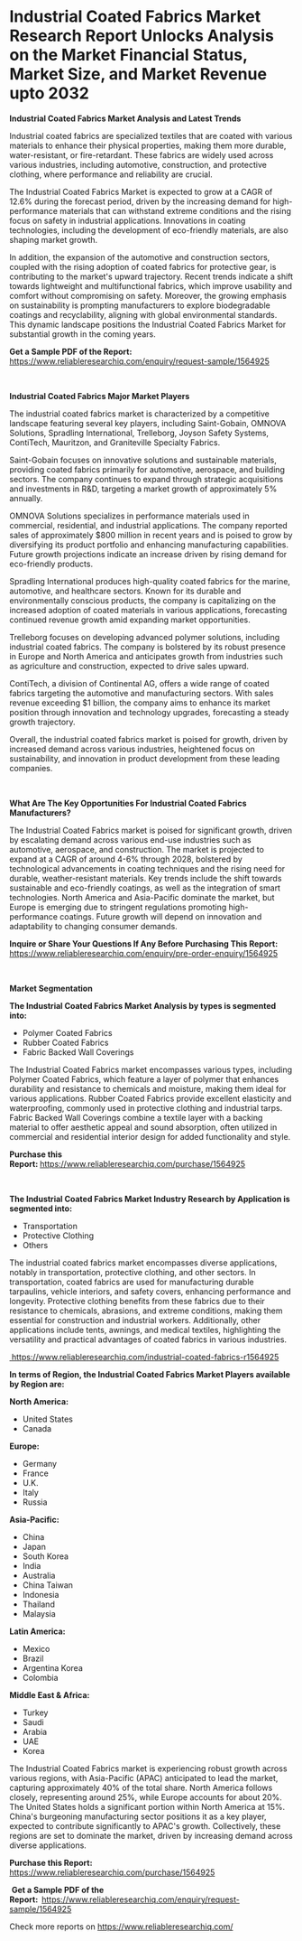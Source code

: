 <p><h1>Industrial Coated Fabrics Market Research Report Unlocks Analysis on the Market Financial Status, Market Size, and Market Revenue upto 2032</h1></p><p><strong>Industrial Coated Fabrics Market Analysis and Latest Trends</strong></p>
<p><p>Industrial coated fabrics are specialized textiles that are coated with various materials to enhance their physical properties, making them more durable, water-resistant, or fire-retardant. These fabrics are widely used across various industries, including automotive, construction, and protective clothing, where performance and reliability are crucial.</p><p>The Industrial Coated Fabrics Market is expected to grow at a CAGR of 12.6% during the forecast period, driven by the increasing demand for high-performance materials that can withstand extreme conditions and the rising focus on safety in industrial applications. Innovations in coating technologies, including the development of eco-friendly materials, are also shaping market growth. </p><p>In addition, the expansion of the automotive and construction sectors, coupled with the rising adoption of coated fabrics for protective gear, is contributing to the market's upward trajectory. Recent trends indicate a shift towards lightweight and multifunctional fabrics, which improve usability and comfort without compromising on safety. Moreover, the growing emphasis on sustainability is prompting manufacturers to explore biodegradable coatings and recyclability, aligning with global environmental standards. This dynamic landscape positions the Industrial Coated Fabrics Market for substantial growth in the coming years.</p></p>
<p><strong>Get a Sample PDF of the Report:&nbsp;</strong> <a href="https://www.reliableresearchiq.com/enquiry/request-sample/1564925?utm_campaign=1876&utm_medium=2&utm_source=Github&utm_content=ia&utm_term=01022025&utm_id=industrial-coated-fabrics">https://www.reliableresearchiq.com/enquiry/request-sample/1564925</a></p>
<p>&nbsp;</p>
<p><strong>Industrial Coated Fabrics Major Market Players</strong></p>
<p><p>The industrial coated fabrics market is characterized by a competitive landscape featuring several key players, including Saint-Gobain, OMNOVA Solutions, Spradling International, Trelleborg, Joyson Safety Systems, ContiTech, Mauritzon, and Graniteville Specialty Fabrics. </p><p>Saint-Gobain focuses on innovative solutions and sustainable materials, providing coated fabrics primarily for automotive, aerospace, and building sectors. The company continues to expand through strategic acquisitions and investments in R&D, targeting a market growth of approximately 5% annually.</p><p>OMNOVA Solutions specializes in performance materials used in commercial, residential, and industrial applications. The company reported sales of approximately $800 million in recent years and is poised to grow by diversifying its product portfolio and enhancing manufacturing capabilities. Future growth projections indicate an increase driven by rising demand for eco-friendly products.</p><p>Spradling International produces high-quality coated fabrics for the marine, automotive, and healthcare sectors. Known for its durable and environmentally conscious products, the company is capitalizing on the increased adoption of coated materials in various applications, forecasting continued revenue growth amid expanding market opportunities.</p><p>Trelleborg focuses on developing advanced polymer solutions, including industrial coated fabrics. The company is bolstered by its robust presence in Europe and North America and anticipates growth from industries such as agriculture and construction, expected to drive sales upward.</p><p>ContiTech, a division of Continental AG, offers a wide range of coated fabrics targeting the automotive and manufacturing sectors. With sales revenue exceeding $1 billion, the company aims to enhance its market position through innovation and technology upgrades, forecasting a steady growth trajectory.</p><p>Overall, the industrial coated fabrics market is poised for growth, driven by increased demand across various industries, heightened focus on sustainability, and innovation in product development from these leading companies.</p></p>
<p>&nbsp;</p>
<p><strong>What Are The Key Opportunities For Industrial Coated Fabrics Manufacturers?</strong></p>
<p><p>The Industrial Coated Fabrics market is poised for significant growth, driven by escalating demand across various end-use industries such as automotive, aerospace, and construction. The market is projected to expand at a CAGR of around 4-6% through 2028, bolstered by technological advancements in coating techniques and the rising need for durable, weather-resistant materials. Key trends include the shift towards sustainable and eco-friendly coatings, as well as the integration of smart technologies. North America and Asia-Pacific dominate the market, but Europe is emerging due to stringent regulations promoting high-performance coatings. Future growth will depend on innovation and adaptability to changing consumer demands.</p></p>
<p><strong>Inquire or Share Your Questions If Any Before Purchasing This Report:</strong> <a href="https://www.reliableresearchiq.com/enquiry/pre-order-enquiry/1564925?utm_campaign=1876&utm_medium=2&utm_source=Github&utm_content=ia&utm_term=01022025&utm_id=industrial-coated-fabrics">https://www.reliableresearchiq.com/enquiry/pre-order-enquiry/1564925</a></p>
<p>&nbsp;</p>
<p><strong>Market Segmentation</strong></p>
<p><strong>The Industrial Coated Fabrics Market Analysis by types is segmented into:</strong></p>
<p><ul><li>Polymer Coated Fabrics</li><li>Rubber Coated Fabrics</li><li>Fabric Backed Wall Coverings</li></ul></p>
<p><p>The Industrial Coated Fabrics market encompasses various types, including Polymer Coated Fabrics, which feature a layer of polymer that enhances durability and resistance to chemicals and moisture, making them ideal for various applications. Rubber Coated Fabrics provide excellent elasticity and waterproofing, commonly used in protective clothing and industrial tarps. Fabric Backed Wall Coverings combine a textile layer with a backing material to offer aesthetic appeal and sound absorption, often utilized in commercial and residential interior design for added functionality and style.</p></p>
<p><strong>Purchase this Report:&nbsp;</strong><a href="https://www.reliableresearchiq.com/purchase/1564925?utm_campaign=1876&utm_medium=2&utm_source=Github&utm_content=ia&utm_term=01022025&utm_id=industrial-coated-fabrics">https://www.reliableresearchiq.com/purchase/1564925</a></p>
<p>&nbsp;</p>
<p><strong>The Industrial Coated Fabrics Market Industry Research by Application is segmented into:</strong></p>
<p><ul><li>Transportation</li><li>Protective Clothing</li><li>Others</li></ul></p>
<p><p>The industrial coated fabrics market encompasses diverse applications, notably in transportation, protective clothing, and other sectors. In transportation, coated fabrics are used for manufacturing durable tarpaulins, vehicle interiors, and safety covers, enhancing performance and longevity. Protective clothing benefits from these fabrics due to their resistance to chemicals, abrasions, and extreme conditions, making them essential for construction and industrial workers. Additionally, other applications include tents, awnings, and medical textiles, highlighting the versatility and practical advantages of coated fabrics in various industries.</p></p>
<p><a href="https://www.reliableresearchiq.com/industrial-coated-fabrics-r1564925?utm_campaign=1876&utm_medium=2&utm_source=Github&utm_content=ia&utm_term=01022025&utm_id=industrial-coated-fabrics">&nbsp;https://www.reliableresearchiq.com/industrial-coated-fabrics-r1564925</a></p>
<p><strong>In terms of Region, the Industrial Coated Fabrics Market Players available by Region are:</strong></p>
<p>
    <p> <strong> North America: </strong>
        <ul>
            <li>United States</li>
            <li>Canada</li>
        </ul>
        </p> 
    <p> <strong> Europe: </strong>
        <ul>
            <li>Germany</li>
            <li>France</li>
            <li>U.K.</li>
            <li>Italy</li>
            <li>Russia</li>
        </ul>
        </p> 
    <p> <strong> Asia-Pacific: </strong>
        <ul>
            <li>China</li>
            <li>Japan</li>
            <li>South Korea</li>
            <li>India</li>
            <li>Australia</li>
            <li>China Taiwan</li>
            <li>Indonesia</li>
            <li>Thailand</li>
            <li>Malaysia</li>
        </ul>
        </p> 
    <p> <strong> Latin America: </strong>
        <ul>
            <li>Mexico</li>
            <li>Brazil</li>
            <li>Argentina Korea</li>
            <li>Colombia</li>
        </ul>
        </p> 
    <p> <strong> Middle East & Africa: </strong>
        <ul>
            <li>Turkey</li>
            <li>Saudi</li>
            <li>Arabia</li>
            <li>UAE</li>
            <li>Korea</li>
        </ul>
    </p>
    </p>
<p><p>The Industrial Coated Fabrics market is experiencing robust growth across various regions, with Asia-Pacific (APAC) anticipated to lead the market, capturing approximately 40% of the total share. North America follows closely, representing around 25%, while Europe accounts for about 20%. The United States holds a significant portion within North America at 15%. China's burgeoning manufacturing sector positions it as a key player, expected to contribute significantly to APAC's growth. Collectively, these regions are set to dominate the market, driven by increasing demand across diverse applications.</p></p>
<p><strong>Purchase this Report: </strong><a href="https://www.reliableresearchiq.com/purchase/1564925?utm_campaign=1876&utm_medium=2&utm_source=Github&utm_content=ia&utm_term=01022025&utm_id=industrial-coated-fabrics">https://www.reliableresearchiq.com/purchase/1564925</a></p>
<p>&nbsp;<strong>Get a Sample PDF of the Report:&nbsp;&nbsp;</strong><a href="https://www.reliableresearchiq.com/enquiry/request-sample/1564925?utm_campaign=1876&utm_medium=2&utm_source=Github&utm_content=ia&utm_term=01022025&utm_id=industrial-coated-fabrics">https://www.reliableresearchiq.com/enquiry/request-sample/1564925</a></p>
<p><strong></strong></p>
<p>Check more reports on <a href="https://www.reliableresearchiq.com/?utm_campaign=1876&utm_medium=2&utm_source=Github&utm_content=ia&utm_term=01022025&utm_id=industrial-coated-fabrics">https://www.reliableresearchiq.com/</a></p>